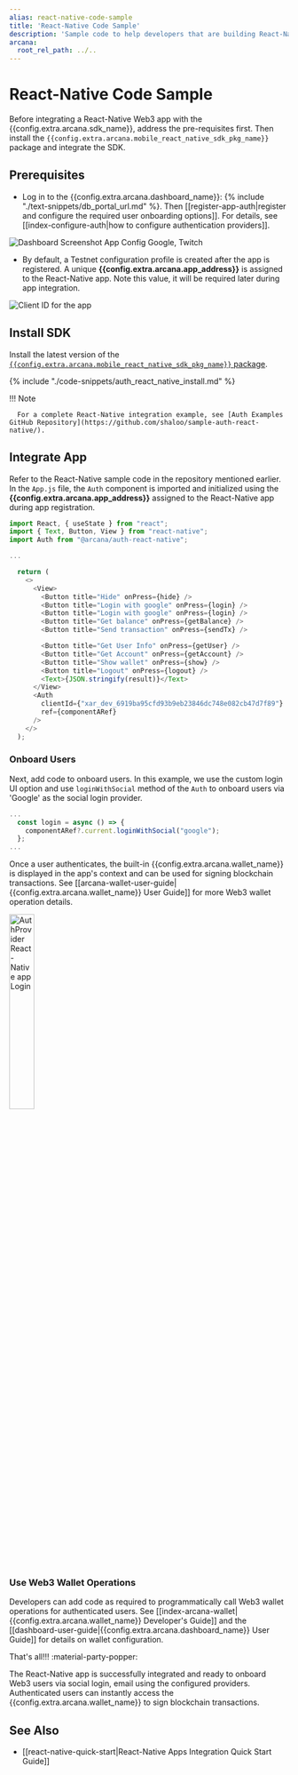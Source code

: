 ```yaml
---
alias: react-native-code-sample
title: 'React-Native Code Sample'
description: 'Sample code to help developers that are building React-Native-based mobile apps to quickly integrate with the Arcana Auth SDK.'
arcana:
  root_rel_path: ../..
---
```


# React-Native Code Sample

Before integrating a React-Native Web3 app with the {{config.extra.arcana.sdk_name}}, address the pre-requisites first. Then install the `{{config.extra.arcana.mobile_react_native_sdk_pkg_name}}` package and integrate the SDK.

## Prerequisites

* Log in to the {{config.extra.arcana.dashboard_name}}: {% include "./text-snippets/db_portal_url.md" %}. Then [[register-app-auth|register and configure the required user onboarding options]]. For details, see [[index-configure-auth|how to configure authentication providers]].

<img class="an-screenshots-noeffects" alt="Dashboard Screenshot App Config Google, Twitch" src="/img/nextjs_app_db_setup_google_twitch.png"/>

* By default, a Testnet configuration profile is created after the app is registered. A unique **{{config.extra.arcana.app_address}}** is assigned to the React-Native app. Note this value, it will be required later during app integration.

<img class="an-screenshots-noeffects"  alt="Client ID for the app" src="/img/an_db_app_address.png"/>

## Install SDK

Install the latest version of the [`{{config.extra.arcana.mobile_react_native_sdk_pkg_name}}` package](https://www.npmjs.com/package/@arcana/auth-react-native).

{% include "./code-snippets/auth_react_native_install.md" %}

!!! Note

      For a complete React-Native integration example, see [Auth Examples GitHub Repository](https://github.com/shaloo/sample-auth-react-native/).

## Integrate App

Refer to the React-Native sample code in the repository mentioned earlier. In the  `App.js` file, the `Auth` component is imported and initialized using the  **{{config.extra.arcana.app_address}}** assigned to the React-Native app during app registration.

```js title="sample-auth-react-native/App.js" hl_lines="3 22-25"
import React, { useState } from "react";
import { Text, Button, View } from "react-native";
import Auth from "@arcana/auth-react-native";

...

  return (
    <>
      <View>
        <Button title="Hide" onPress={hide} />
        <Button title="Login with google" onPress={login} />
        <Button title="Login with google" onPress={login} />
        <Button title="Get balance" onPress={getBalance} />
        <Button title="Send transaction" onPress={sendTx} />

        <Button title="Get User Info" onPress={getUser} />
        <Button title="Get Account" onPress={getAccount} />
        <Button title="Show wallet" onPress={show} />
        <Button title="Logout" onPress={logout} />
        <Text>{JSON.stringify(result)}</Text>
      </View>
      <Auth
        clientId={"xar_dev_6919ba95cfd93b9eb23846dc748e082cb47d7f89"}
        ref={componentARef}
      />
    </>
  );
```

### Onboard Users

Next, add code to onboard users. In this example, we use the custom login UI option and use `loginWithSocial` method of the `Auth` to onboard users via 'Google' as the social login provider.

```js title="sample-auth-react-native/App.js" hl_lines="3"
...
  const login = async () => {
    componentARef?.current.loginWithSocial("google");
  };
...
```

Once a user authenticates, the built-in {{config.extra.arcana.wallet_name}} is displayed in the app's context and can be used for signing blockchain transactions. See [[arcana-wallet-user-guide|{{config.extra.arcana.wallet_name}} User Guide]] for more Web3 wallet operation details.

<img alt="AuthProvider React-Native app Login" src="/img/react_native_app_login.png" width="30%"/>

### Use Web3 Wallet Operations

Developers can add code as required to programmatically call Web3 wallet operations for authenticated users. See [[index-arcana-wallet|{{config.extra.arcana.wallet_name}} Developer's Guide]] and the [[dashboard-user-guide|{{config.extra.arcana.dashboard_name}} User Guide]] for details on wallet configuration.

That's all!!! :material-party-popper:

The React-Native app is successfully integrated and ready to onboard Web3 users via social login, email using the configured providers. Authenticated users can instantly access the {{config.extra.arcana.wallet_name}} to sign blockchain transactions.

## See Also

* [[react-native-quick-start|React-Native Apps Integration Quick Start Guide]]
